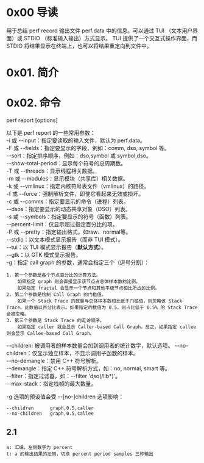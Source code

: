 # 0x00 导读

用于总结 perf record 输出文件 perf.data 中的信息。可以通过 TUI （文本用户界面）或 STDIO （标准输入输出）方式显示。 TUI 提供了一个交互式操作界面，而 STDIO 将结果显示在终端上，也可以将结果重定向到文件中。

# 0x01. 简介

# 0x02. 命令

perf report [options]

以下是 perf report 的一些常用参数：  
-i 或 --input：指定要读取的输入文件，默认为 perf.data。  
-F 或 --fields：指定要显示的字段，例如：comm, dso, symbol 等。  
--sort：指定排序顺序，例如：dso,symbol 或 symbol,dso。  
--show-total-period：显示每个符号的总周期数。  
-T 或 --threads：显示线程相关数据。  
-m 或 --modules：显示模块（共享库）相关数据。  
-k 或 --vmlinux：指定内核符号表文件（vmlinux）的路径。  
-f 或 --force：强制解析文件，即使它看起来无效或损坏。  
-c 或 --comms：指定要显示的命令（进程）列表。  
--dsos：指定要显示的动态共享对象（DSO）列表。  
-s 或 --symbols：指定要显示的符号（函数）列表。  
--percent-limit：仅显示超过指定百分比的项。  
-P 或 --pretty：指定输出格式，如raw、normal等。  
--stdio：以文本模式显示报告（而非 TUI 模式）。  
--tui：以 TUI 模式显示报告（**默认方式**）。  
--gtk：以 GTK 模式显示报告。  
-g：指定 call graph 的参数，通常会指定三个（逗号分割）：  

    1. 第一个参数是各个节点百分比的计算方法。
        如果指定 graph 则会直接显示该节点占总体样本数的比例。
        如果指定 fractal 会显示一个节点和其他平级节点相比所占的比例。  
    2. 第二个参数是绘制 Call Graph 的门槛值。
        如果一个 Stack Trace 的数量与总体样本数相比低于门槛值，则忽略该 Stack Trace。此数值以百分比表示。如果指定的数值为 0.5，则占比低于 0.5% 的 Stack Trace 会被忽略。  
    3. 第三个参数是 Stack Trace 的走访顺序。
        如果指定 caller 就会显示 Caller-based Call Graph。反之，如果指定 callee 则会显示 Callee-based Call Graph。  

--children: 被调用者的样本数量会加到调用者的统计数字，默认选项。
--no-children：仅显示独立样本，不显示调用子函数的样本。  
--no-demangle：禁用 C++ 符号解析。  
--demangle：指定 C++ 符号解析方式，如：no, normal, smart 等。  
--filter：指定过滤器，如：--filter 'dso(/lib*)'。  
--max-stack：指定栈帧的最大数量。  

-g 选项的预设值会受 --[no-]children 选项影响：
```
--children      graph,0.5,caller
--no-children	graph,0.5,callee
```

## 2.1 

```
a: 汇编，左侧数字为 percent
t: a 的输出结果的左侧，切换 percent period samples 三种输出
```
